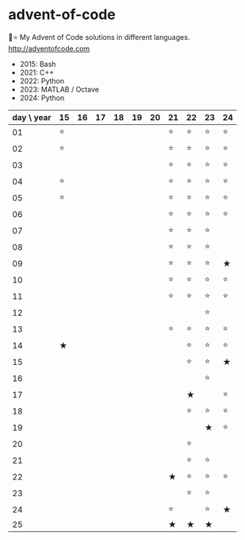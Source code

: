 # advent-of-code
🎄⭐ My Advent of Code solutions in different languages. http://adventofcode.com

- 2015: Bash
- 2021: C++
- 2022: Python
- 2023: MATLAB / Octave
- 2024: Python

| day \ year | 15  | 16  | 17  | 18  | 19  | 20  | 21  | 22  | 23  | 24  |
|------------|-----|-----|-----|-----|-----|-----|-----|-----|-----|-----|
| 01         | ⭐   |     |     |     |     |     | ⭐   | ⭐   | ⭐   | ⭐   |
| 02         | ⭐   |     |     |     |     |     | ⭐   | ⭐   | ⭐   | ⭐   |
| 03         |     |     |     |     |     |     | ⭐   | ⭐   | ⭐   | ⭐   |
| 04         | ⭐   |     |     |     |     |     | ⭐   | ⭐   | ⭐   | ⭐   |
| 05         | ⭐   |     |     |     |     |     | ⭐   | ⭐   | ⭐   | ⭐   |
| 06         |     |     |     |     |     |     | ⭐   | ⭐   | ⭐   | ⭐   |
| 07         |     |     |     |     |     |     | ⭐   | ⭐   | ⭐   |     |
| 08         |     |     |     |     |     |     | ⭐   | ⭐   | ⭐   |     |
| 09         |     |     |     |     |     |     | ⭐   | ⭐   | ⭐   | ★   |
| 10         |     |     |     |     |     |     | ⭐   | ⭐   | ⭐   | ⭐   |
| 11         |     |     |     |     |     |     | ⭐   | ⭐   | ⭐   | ⭐   |
| 12         |     |     |     |     |     |     |     |     |  ⭐  |     |
| 13         |     |     |     |     |     |     | ⭐   | ⭐   | ⭐   | ⭐   |
| 14         | ★   |     |     |     |     |     |     | ⭐   | ⭐   | ⭐   |
| 15         |     |     |     |     |     |     |     | ⭐   | ⭐   | ★   |
| 16         |     |     |     |     |     |     |     |     | ⭐   |     |
| 17         |     |     |     |     |     |     |     | ★   |     | ⭐   |
| 18         |     |     |     |     |     |     |     | ⭐   | ⭐   | ⭐   |
| 19         |     |     |     |     |     |     |     |     | ★   | ⭐   |
| 20         |     |     |     |     |     |     |     | ⭐   |     |     |
| 21         |     |     |     |     |     |     |     | ⭐   | ⭐   |     |
| 22         |     |     |     |     |     |     | ★   | ⭐   | ⭐   | ⭐   |
| 23         |     |     |     |     |     |     |     | ⭐   | ⭐   |     |
| 24         |     |     |     |     |     |     | ⭐   |     | ⭐   | ★   |
| 25         |     |     |     |     |     |     | ★   | ★   | ★   |     |
